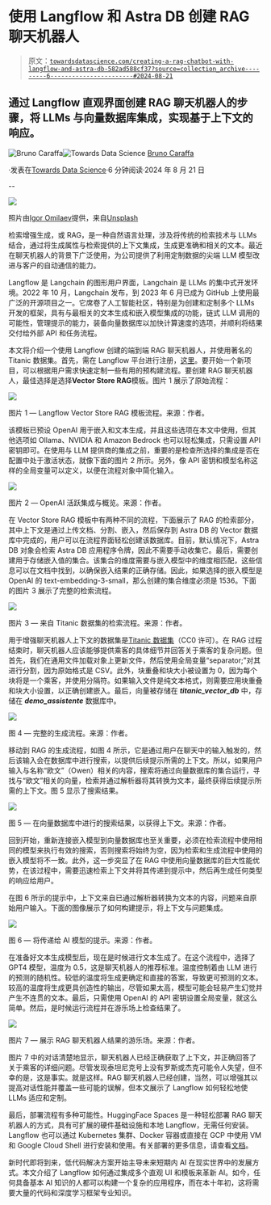 # 使用 Langflow 和 Astra DB 创建 RAG 聊天机器人

> 原文：[`towardsdatascience.com/creating-a-rag-chatbot-with-langflow-and-astra-db-582ad588cf37?source=collection_archive---------6-----------------------#2024-08-21`](https://towardsdatascience.com/creating-a-rag-chatbot-with-langflow-and-astra-db-582ad588cf37?source=collection_archive---------6-----------------------#2024-08-21)

## 通过 Langflow 直观界面创建 RAG 聊天机器人的步骤，将 LLMs 与向量数据库集成，实现基于上下文的响应。

[](https://brunocaraffa.medium.com/?source=post_page---byline--582ad588cf37--------------------------------)![Bruno Caraffa](https://brunocaraffa.medium.com/?source=post_page---byline--582ad588cf37--------------------------------)[](https://towardsdatascience.com/?source=post_page---byline--582ad588cf37--------------------------------)![Towards Data Science](https://towardsdatascience.com/?source=post_page---byline--582ad588cf37--------------------------------) [Bruno Caraffa](https://brunocaraffa.medium.com/?source=post_page---byline--582ad588cf37--------------------------------)

·发表在[Towards Data Science](https://towardsdatascience.com/?source=post_page---byline--582ad588cf37--------------------------------)·6 分钟阅读·2024 年 8 月 21 日

--

![](img/4c4fd5e21eece275bd63778538e7fb4b.png)

照片由[Igor Omilaev](https://unsplash.com/@omilaev?utm_source=medium&utm_medium=referral)提供，来自[Unsplash](https://unsplash.com/?utm_source=medium&utm_medium=referral)

检索增强生成，或 RAG，是一种自然语言处理，涉及将传统的检索技术与 LLMs 结合，通过将生成属性与检索提供的上下文集成，生成更准确和相关的文本。最近在聊天机器人的背景下广泛使用，为公司提供了利用定制数据的尖端 LLM 模型改进与客户的自动通信的能力。

Langflow 是 Langchain 的图形用户界面，Langchain 是 LLMs 的集中式开发环境。2022 年 10 月，Langchain 发布，到 2023 年 6 月已成为 GitHub 上使用最广泛的开源项目之一。它席卷了人工智能社区，特别是为创建和定制多个 LLMs 开发的框架，具有与最相关的文本生成和嵌入模型集成的功能，链式 LLM 调用的可能性，管理提示的能力，装备向量数据库以加快计算速度的选项，并顺利将结果交付给外部 API 和任务流程。

本文将介绍一个使用 Langflow 创建的端到端 RAG 聊天机器人，并使用著名的 Titanic 数据集。首先，需在 Langflow 平台进行注册，[这里](https://astra.datastax.com/langflow/)。要开始一个新项目，可以根据用户需求快速定制一些有用的预构建流程。要创建 RAG 聊天机器人，最佳选择是选择**Vector Store RAG**模板。图片 1 展示了原始流程：

![](img/9326f9718c2b6f48fc1960551a3094d2.png)

图片 1 — Langflow Vector Store RAG 模板流程。来源：作者。

该模板已预设 OpenAI 用于嵌入和文本生成，并且这些选项在本文中使用，但其他选项如 Ollama、NVIDIA 和 Amazon Bedrock 也可以轻松集成，只需设置 API 密钥即可。在使用与 LLM 提供商的集成之前，重要的是检查所选择的集成是否在配置中处于激活状态，就像下面的图片 2 所示。另外，像 API 密钥和模型名称这样的全局变量可以定义，以便在流程对象中简化输入。

![](img/47ed3e1fc3ae4ac10f98b2cb274387e5.png)

图片 2 — OpenAI 活跃集成与概览。来源：作者。

在 Vector Store RAG 模板中有两种不同的流程，下面展示了 RAG 的检索部分，其中上下文是通过上传文档、分割、嵌入，然后保存到 Astra DB 的 Vector 数据库中完成的，用户可以在流程界面轻松创建该数据库。目前，默认情况下，Astra DB 对象会检索 Astra DB 应用程序令牌，因此不需要手动收集它。最后，需要创建用于存储嵌入值的集合。该集合的维度需要与嵌入模型中的维度相匹配，这些信息可以在文档中找到，以确保嵌入结果的正确存储。因此，如果选择的嵌入模型是 OpenAI 的 text-embedding-3-small，那么创建的集合维度必须是 1536。下面的图片 3 展示了完整的检索流程。

![](img/9c7000c9daa4eb839ade62fb4a3f207a.png)

图片 3 — 来自 Titanic 数据集的检索流程。来源：作者。

用于增强聊天机器人上下文的数据集是[Titanic 数据集](https://www.kaggle.com/datasets/yasserh/titanic-dataset?resource=download)（CC0 许可）。在 RAG 过程结束时，聊天机器人应该能够提供乘客的具体细节并回答关于乘客的复杂问题。但首先，我们在通用文件加载对象上更新文件，然后使用全局变量“separator;”对其进行分割，因为原始格式是 CSV。此外，块重叠和块大小被设置为 0，因为每个块将是一个乘客，并使用分隔符。如果输入文件是纯文本格式，则需要应用块重叠和块大小设置，以正确创建嵌入。最后，向量被存储在 ***titanic_vector_db*** 中，存储在 ***demo_assistente*** 数据库中。

![](img/ac404fab072ee2604e5c781c4f9c3397.png)

图 4 — 完整的生成流程。来源：作者。

移动到 RAG 的生成流程，如图 4 所示，它是通过用户在聊天中的输入触发的，然后该输入会在数据库中进行搜索，以提供后续提示所需的上下文。所以，如果用户输入与名称“欧文”（Owen）相关的内容，搜索将通过向量数据库的集合运行，寻找与“欧文”相关的向量，检索并通过解析器将其转换为文本，最终获得后续提示所需的上下文。图 5 显示了搜索结果。

![](img/197b8efe0ed0fe3acd688a302f2e806e.png)

图 5 — 在向量数据库中进行的搜索结果，以获得上下文。来源：作者。

回到开始，重新连接嵌入模型到向量数据库也至关重要，必须在检索流程中使用相同的模型来执行有效的搜索，否则搜索将始终为空，因为检索和生成流程中使用的嵌入模型将不一致。此外，这一步突显了在 RAG 中使用向量数据库的巨大性能优势，在该过程中，需要迅速检索上下文并将其传递到提示中，然后再生成任何类型的响应给用户。

在图 6 所示的提示中，上下文来自已通过解析器转换为文本的内容，问题来自原始用户输入。下面的图像展示了如何构建提示，将上下文与问题集成。

![](img/4b33e6502020e5f408c1143376445d66.png)

图 6 — 将传递给 AI 模型的提示。来源：作者。

在准备好文本生成模型后，现在是时候进行文本生成了。在这个流程中，选择了 GPT4 模型，温度为 0.5，这是聊天机器人的推荐标准。温度控制着由 LLM 进行的预测的随机性。较低的温度将生成更确定和直接的答案，导致更可预测的文本。较高的温度将生成更具创造性的输出，尽管如果太高，模型可能会轻易产生幻觉并产生不连贯的文本。最后，只需使用 OpenAI 的 API 密钥设置全局变量，就这么简单。然后，是时候运行流程并在游乐场上检查结果了。

![](img/830ae5f627aa329c8d434c247c532cfa.png)

图片 7 — 展示 RAG 聊天机器人结果的游乐场。来源：作者。

图片 7 中的对话清楚地显示，聊天机器人已经正确获取了上下文，并正确回答了关于乘客的详细问题。尽管发现泰坦尼克号上没有罗斯或杰克可能令人失望，但不幸的是，这是事实。就是这样。RAG 聊天机器人已经创建，当然，可以增强其以提高对话性能并覆盖一些可能的误解，但本文展示了 Langflow 如何轻松地使 LLMs 适应和定制。

最后，部署流程有多种可能性。HuggingFace Spaces 是一种轻松部署 RAG 聊天机器人的方式，具有可扩展的硬件基础设施和本地 Langflow，无需任何安装。Langflow 也可以通过 Kubernetes 集群、Docker 容器或直接在 GCP 中使用 VM 和 Google Cloud Shell 进行安装和使用。有关部署的更多信息，请查看[文档](https://docs.langflow.org/deployment-hugging-face-spaces)。

新时代即将到来，低代码解决方案开始主导未来短期内 AI 在现实世界中的发展方式。本文介绍了 Langflow 如何通过集成多个直观 UI 和模板来革新 AI。如今，任何具备基本 AI 知识的人都可以构建一个复杂的应用程序，而在本十年初，这将需要大量的代码和深度学习框架专业知识。

